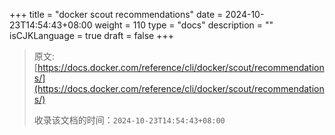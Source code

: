+++
title = "docker scout recommendations"
date = 2024-10-23T14:54:43+08:00
weight = 110
type = "docs"
description = ""
isCJKLanguage = true
draft = false
+++

> 原文: [https://docs.docker.com/reference/cli/docker/scout/recommendations/](https://docs.docker.com/reference/cli/docker/scout/recommendations/)
>
> 收录该文档的时间：`2024-10-23T14:54:43+08:00`
